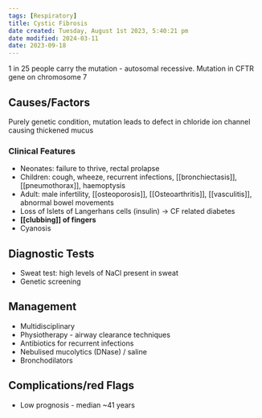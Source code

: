 ```yaml
---
tags: [Respiratory]
title: Cystic Fibrosis
date created: Tuesday, August 1st 2023, 5:40:21 pm
date modified: 2024-03-11
date: 2023-09-18
---
```


1 in 25 people carry the mutation - autosomal recessive. Mutation in CFTR gene on chromosome 7

## Causes/Factors

Purely genetic condition, mutation leads to defect in chloride ion channel causing thickened mucus

### Clinical Features

- Neonates: failure to thrive, rectal prolapse
- Children: cough, wheeze, recurrent infections, [[bronchiectasis]], [[pneumothorax]], haemoptysis
- Adult: male infertility, [[osteoporosis]], [[Osteoarthritis]], [[vasculitis]], abnormal bowel movements
- Loss of Islets of Langerhans cells (insulin) -> CF related diabetes
- **[[clubbing]] of fingers**
- Cyanosis

## Diagnostic Tests

- Sweat test: high levels of NaCl present in sweat
- Genetic screening

## Management

- Multidisciplinary
- Physiotherapy - airway clearance techniques
- Antibiotics for recurrent infections
- Nebulised mucolytics (DNase) / saline
- Bronchodilators

## Complications/red Flags

- Low prognosis - median ~41 years
